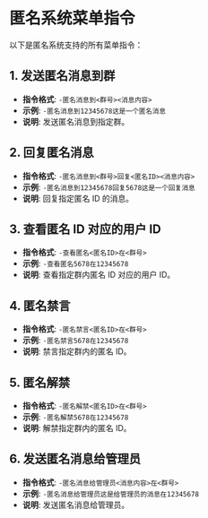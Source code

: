# 匿名系统菜单指令

以下是匿名系统支持的所有菜单指令：

## 1. 发送匿名消息到群
- **指令格式**: `-匿名消息到<群号><消息内容>`
- **示例**: `-匿名消息到12345678这是一个匿名消息`
- **说明**: 发送匿名消息到指定群。

## 2. 回复匿名消息
- **指令格式**: `-匿名消息到<群号>回复<匿名ID><消息内容>`
- **示例**: `-匿名消息到12345678回复5678这是一个回复消息`
- **说明**: 回复指定匿名 ID 的消息。

## 3. 查看匿名 ID 对应的用户 ID
- **指令格式**: `-查看匿名<匿名ID>在<群号>`
- **示例**: `-查看匿名5678在12345678`
- **说明**: 查看指定群内匿名 ID 对应的用户 ID。

## 4. 匿名禁言
- **指令格式**: `-匿名禁言<匿名ID>在<群号>`
- **示例**: `-匿名禁言5678在12345678`
- **说明**: 禁言指定群内的匿名 ID。

## 5. 匿名解禁
- **指令格式**: `-匿名解禁<匿名ID>在<群号>`
- **示例**: `-匿名解禁5678在12345678`
- **说明**: 解禁指定群内的匿名 ID。

## 6. 发送匿名消息给管理员
- **指令格式**: `-匿名消息给管理员<消息内容>在<群号>`
- **示例**: `-匿名消息给管理员这是给管理员的消息在12345678`
- **说明**: 发送匿名消息给管理员。